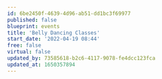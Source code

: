 ```yaml
---
id: 6be2450f-4639-4d96-ab51-dd1bc3f69977
published: false
blueprint: events
title: 'Belly Dancing Classes'
start_date: '2022-04-19 08:44'
free: false
virtual: false
updated_by: 73585618-b2c6-4117-9078-fe4dcc123fca
updated_at: 1650357894
---
```

